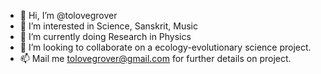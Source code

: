 - 👋 Hi, I’m @tolovegrover
- 👀 I’m interested in Science, Sanskrit, Music
- 🌱 I’m currently doing Research in Physics
- 💞️ I’m looking to collaborate on a ecology-evolutionary science project.
- 📫 Mail me tolovegrover@gmail.com for further details on project.

<!---
tolovegrover/tolovegrover is a ✨ special ✨ repository because its `README.md` (this file) appears on your GitHub profile.
You can click the Preview link to take a look at your changes.
--->
